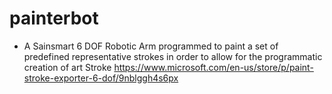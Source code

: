 # painterbot
- A Sainsmart 6 DOF Robotic Arm programmed to paint a set of predefined representative strokes in order to allow for the programmatic creation of art
Stroke
 https://www.microsoft.com/en-us/store/p/paint-stroke-exporter-6-dof/9nblggh4s6px